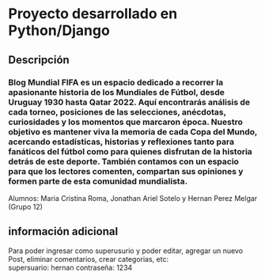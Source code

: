 # Proyecto desarrollado en Python/Django
## Descripción
### Blog Mundial FIFA es un espacio dedicado a recorrer la apasionante historia de los Mundiales de Fútbol, desde Uruguay 1930 hasta Qatar 2022. Aquí encontrarás análisis de cada torneo, posiciones de las selecciones, anécdotas, curiosidades y los momentos que marcaron época. Nuestro objetivo es mantener viva la memoria de cada Copa del Mundo, acercando estadísticas, historias y reflexiones tanto para fanáticos del fútbol como para quienes disfrutan de la historia detrás de este deporte. También contamos con un espacio para que los lectores comenten, compartan sus opiniones y formen parte de esta comunidad mundialista.
Alumnos: Maria Cristina Roma, Jonathan Ariel Sotelo y Hernan Perez Melgar (Grupo 12)
## información adicional
Para poder ingresar como superusurio y poder editar, agregar un nuevo Post, eliminar comentarios, crear categorias, etc:<br>
supersuario: hernan
contraseña: 1234



